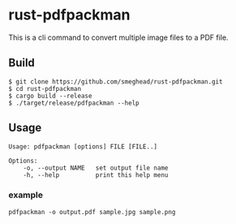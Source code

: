 # rust-pdfpackman #

This is a cli command to convert multiple image files to a PDF file.

## Build ##

```
$ git clone https://github.com/smeghead/rust-pdfpackman.git
$ cd rust-pdfpackman
$ cargo build --release
$ ./target/release/pdfpackman --help
```

## Usage ##

```
Usage: pdfpackman [options] FILE [FILE..]

Options:
    -o, --output NAME   set output file name
    -h, --help          print this help menu
```

### example ###

```
pdfpackman -o output.pdf sample.jpg sample.png
```

